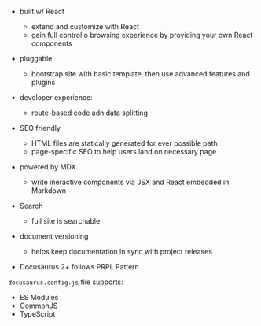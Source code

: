- built w/ React
  - extend and customize with React
  - gain full control o browsing experience by providing your own React components
- pluggable
  - bootstrap site with basic template, then use advanced features and plugins
- developer experience:
  - route-based code adn data splitting
- SEO friendly
  - HTML files are statically generated for ever possible path
  - page-specific SEO to help users land on necessary page
- powered by MDX 
  - write ineractive components via JSX and React embedded in Markdown
- Search
  - full site is searchable
- document versioning
  - helps keep documentation in sync with project releases

- Docusaurus 2+ follows PRPL Pattern

`docusaurus.config.js` file supports:
- ES Modules
- CommonJS
- TypeScript
